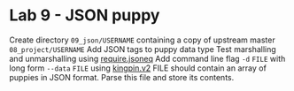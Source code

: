 # Lab 9 - JSON puppy

Create directory `09_json/USERNAME` containing a copy of upstream master `08_project/USERNAME`
Add JSON tags to puppy data type
Test marshalling and unmarshalling using [require.jsoneq](https://godoc.org/github.com/stretchr/testify/require#JSONEq)
Add command line flag `-d` `FILE` with long form `--data` `FILE` using [kingpin.v2](https://godoc.org/gopkg.in/alecthomas/kingpin.v2)
FILE should contain an array of puppies in JSON format. Parse this file and store its contents.